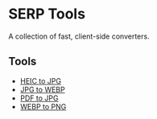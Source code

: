 # SERP Tools

A collection of fast, client-side converters.

## Tools
<!-- TOOLS:START -->

- [HEIC to JPG](https://serptools.github.io/tools/heic-to-jpg)
- [JPG to WEBP](https://serptools.github.io/tools/jpg-to-webp)
- [PDF to JPG](https://serptools.github.io/tools/pdf-to-jpg)
- [WEBP to PNG](https://serptools.github.io/tools/webp-to-png)

<!-- TOOLS:END -->
